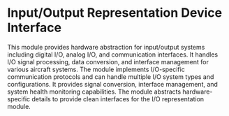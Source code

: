 # Input/Output Representation Device Interface

This module provides hardware abstraction for input/output systems including digital I/O, analog I/O, and communication interfaces. It handles I/O signal processing, data conversion, and interface management for various aircraft systems. The module implements I/O-specific communication protocols and can handle multiple I/O system types and configurations. It provides signal conversion, interface management, and system health monitoring capabilities. The module abstracts hardware-specific details to provide clean interfaces for the I/O representation module.
